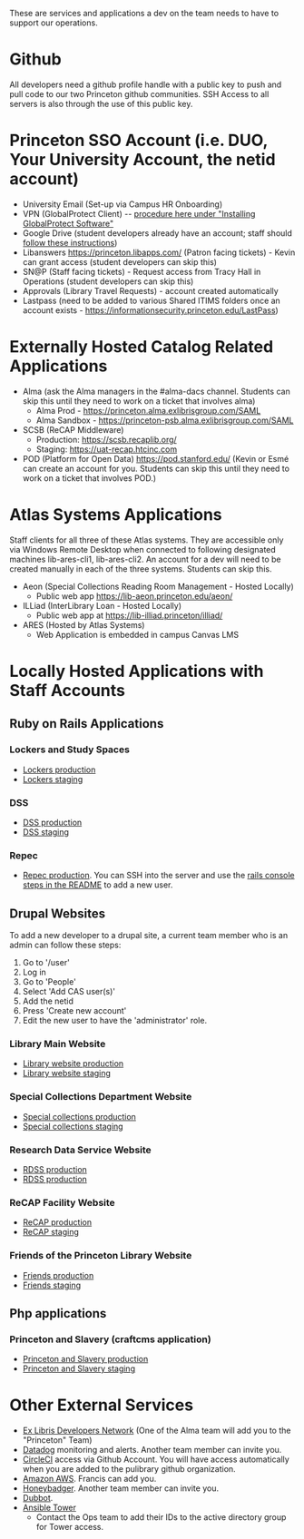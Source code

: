 These are services and applications a dev on the team needs to have to support
our operations.

# Github

All developers need a github profile handle with a public key to push and pull code to our two Princeton github communities. SSH Access to all servers is also through the use of this public key. 

# Princeton SSO Account (i.e. DUO, Your University Account, the netid account)
* University Email (Set-up via Campus HR Onboarding)
* VPN (GlobalProtect Client) -- [procedure here under "Installing GlobalProtect Software"](https://workcontinuity.princeton.edu/remoteaccess)
* Google Drive (student developers already have an account; staff should [follow these instructions](https://princeton.service-now.com/service/kb_search.do?id=1111))
* Libanswers https://princeton.libapps.com/ (Patron facing tickets) - Kevin can grant access (student developers can skip this)
* SN@P (Staff facing tickets) - Request access from Tracy Hall in Operations (student developers can skip this)
* Approvals (Library Travel Requests) - account created automatically
* Lastpass (need to be added to various Shared ITIMS folders once an account exists - https://informationsecurity.princeton.edu/LastPass)

# Externally Hosted Catalog Related Applications
* Alma (ask the Alma managers in the #alma-dacs channel.  Students can skip this until they need to work on a ticket that involves alma)
    - Alma Prod - https://princeton.alma.exlibrisgroup.com/SAML
    - Alma Sandbox - https://princeton-psb.alma.exlibrisgroup.com/SAML
* SCSB (ReCAP Middleware)
    - Production: https://scsb.recaplib.org/
    - Staging: https://uat-recap.htcinc.com 
* POD (Platform for Open Data) https://pod.stanford.edu/ (Kevin or Esmé can create an account for you. Students can skip this until they need to work on a ticket that involves POD.)

# Atlas Systems Applications

Staff clients for all three of these Atlas systems. They are accessible only via Windows Remote Desktop when connected to following designated machines lib-ares-cli1, lib-ares-cli2. An account for a dev will need to be created manually in each of the three systems. Students can skip this.
* Aeon (Special Collections Reading Room Management - Hosted Locally)
    - Public web app https://lib-aeon.princeton.edu/aeon/
* ILLiad (InterLibrary Loan - Hosted Locally)
    - Public web app at https://lib-illiad.princeton/illiad/
* ARES (Hosted by Atlas Systems)
    - Web Application is embedded in campus Canvas LMS

# Locally Hosted Applications with Staff Accounts

## Ruby on Rails Applications

### Lockers and Study Spaces

- [Lockers production](https://lockers-and-study-spaces.princeton.edu)
- [Lockers staging](https://lockers-and-study-spaces-staging.princeton.edu)

### DSS
- [DSS production](https://dss.princeton.edu/catalog)
- [DSS staging](https://dss-staging.princeton.edu/catalog)

### Repec

- [Repec production](https://repec-prod.princeton.edu/).  You can SSH into the server and use the [rails console steps in the README](https://github.com/pulibrary/repecwp/) to add a new user.

## Drupal Websites

To add a new developer to a drupal site, a current team member
who is an admin can follow these steps:

1. Go to '/user'
2. Log in
3. Go to 'People'
4. Select 'Add CAS user(s)'
5. Add the netid
6. Press 'Create new account'
7. Edit the new user to have the 'administrator' role.    

### Library Main Website

- [Library website production](https://library.princeton.edu)
- [Library website staging](https://library-staging.princeton.edu)

### Special Collections Department Website
- [Special collections production](http://library.princeton.edu/special-collections)
- [Special collections staging](http://library-staging.princeton.edu/special-collections)

### Research Data Service Website
- [RDSS production](https://researchdata.princeton.edu)
- [RDSS production](https://researchdata-staging.princeton.edu)


### ReCAP Facility Website
- [ReCAP production ](https://recap.princeton.edu)
- [ReCAP staging](https://recap-staging.princeton.edu)

### Friends of the Princeton Library Website
- [Friends production](https://fpul.princeton.edu)
- [Friends staging](https://fpul-staging.princeton.edu)

## Php applications

### Princeton and Slavery (craftcms application)
- [Princeton and Slavery production](https://slavery.princeton.edu)
- [Princeton and Slavery staging](https://slavery-staging.princeton.edu)

# Other External Services

* [Ex Libris Developers Network](https://developers.exlibrisgroup.com/) (One of the Alma team will add you to the "Princeton" Team)
* [Datadog](https://www.datadoghq.com/) monitoring and alerts.  Another team member can invite you.
* [CircleCI](https://circleci.com/) access via Github Account.  You will have access automatically when you are added to the pulibrary github organization.
* [Amazon AWS](https://princeton.edu/aws).  Francis can add you.
* [Honeybadger](https://www.honeybadger.io/). Another team member can invite you.
* [Dubbot](https://princeton.dubbot.com/).
* [Ansible Tower](https://ansible-tower.princeton.edu/)   
   * Contact the Ops team to add their IDs to the active directory group for Tower access.  
